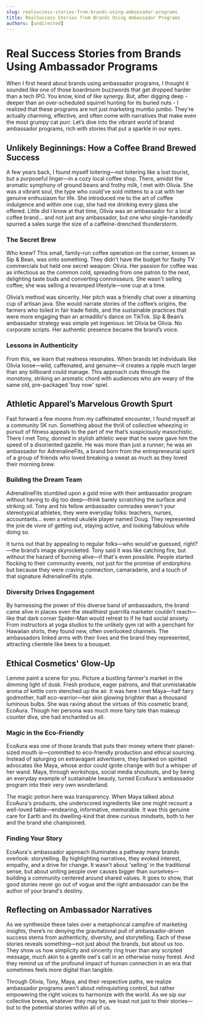 ```yaml
---
slug: realsuccess-stories-from-brands-using-ambassador-programs
title: RealSuccess Stories from Brands Using Ambassador Programs
authors: [undirected]
---
```



# Real Success Stories from Brands Using Ambassador Programs

When I first heard about brands using ambassador programs, I thought it sounded like one of those boardroom buzzwords that get dropped harder than a tech IPO. You know, kind of like synergy. But, after digging deep - deeper than an over-scheduled squirrel hunting for its buried nuts - I realized that these programs are not just marketing mumbo jumbo. They're actually charming, effective, and often come with narratives that make even the most grumpy cat purr. Let’s dive into the vibrant world of brand ambassador programs, rich with stories that put a sparkle in our eyes.

## Unlikely Beginnings: How a Coffee Brand Brewed Success

A few years back, I found myself loitering—not loitering like a lost tourist, but a purposeful linger—in a cozy local coffee shop. There, amidst the aromatic symphony of ground beans and frothy milk, I met with Olivia. She was a vibrant soul, the type who could've sold mittens to a cat with her genuine enthusiasm for life. She introduced me to the art of coffee indulgence and within one cup, she had me drinking every glass she offered. Little did I know at that time, Olivia was an ambassador for a local coffee brand... and not just any ambassador, but one who single-handedly spurred a sales surge the size of a caffeine-drenched thunderstorm.

### The Secret Brew

Who knew? This small, family-run coffee operation on the corner, known as Sip & Bean, was onto something. They didn't have the budget for flashy TV commercials but held one secret weapon: Olivia. Her passion for coffee was as infectious as the common cold, spreading from one patron to the next, delighting taste buds and converting connoisseurs. She wasn't selling coffee; she was selling a revamped lifestyle—one cup at a time.

Olivia’s method was sincerity. Her pitch was a friendly chat over a steaming cup of artisan java. She would narrate stories of the coffee’s origins, the farmers who toiled in fair trade fields, and the sustainable practices that were more engaging than an armadillo's dance on TikTok. Sip & Bean’s ambassador strategy was simple yet ingenious: let Olivia be Olivia. No corporate scripts. Her authentic presence became the brand’s voice.

### Lessons in Authenticity

From this, we learn that realness resonates. When brands let individuals like Olivia loose—wild, caffeinated, and genuine—it creates a ripple much larger than any billboard could manage. This approach cuts through the monotony, striking an aromatic chord with audiences who are weary of the same old, pre-packaged 'buy now' spiel.

## Athletic Apparel’s Marvelous Growth Spurt

Fast forward a few moons from my caffeinated encounter, I found myself at a community 5K run. Something about the thrill of collective wheezing in pursuit of fitness appeals to the part of me that’s suspiciously masochistic. There I met Tony, donned in stylish athletic wear that he swore gave him the speed of a disoriented gazelle. He was more than just a runner; he was an ambassador for AdrenalineFits, a brand born from the entrepreneurial spirit of a group of friends who loved breaking a sweat as much as they loved their morning brew.

### Building the Dream Team

AdrenalineFits stumbled upon a gold mine with their ambassador program without having to dig too deep—think barely scratching the surface and striking oil. Tony and his fellow ambassador comrades weren't your stereotypical athletes; they were everyday folks: teachers, nurses, accountants... even a retired ukulele player named Doug. They represented the joie de vivre of getting out, staying active, and looking fabulous while doing so. 

It turns out that by appealing to regular folks—who would’ve guessed, right?—the brand’s image skyrocketed. Tony said it was like catching fire, but without the hazard of burning alive—if that's even possible. People started flocking to their community events, not just for the promise of endorphins but because they were craving connection, camaraderie, and a touch of that signature AdrenalineFits style. 

### Diversity Drives Engagement

By harnessing the power of this diverse band of ambassadors, the brand came alive in places even the stealthiest guerrilla marketer couldn't reach—like that dark corner Spider-Man would retreat to if he had social anxiety. From instructors at yoga studios to the unlikely gym rat with a penchant for Hawaiian shirts, they found new, often overlooked channels. The ambassadors linked arms with their lives and the brand they represented, attracting clientele like bees to a bouquet.

## Ethical Cosmetics' Glow-Up

Lemme paint a scene for you. Picture a bustling farmer's market in the dimming light of dusk. Fresh produce, eager patrons, and that unmistakable aroma of kettle corn stenched up the air. It was here I met Maya—half fairy godmother, half eco-warrior—her skin glowing brighter than a thousand luminous bulbs. She was raving about the virtues of this cosmetic brand, EcoAura. Though her persona was much more fairy tale than makeup counter diva, she had enchanted us all.

### Magic in the Eco-Friendly

EcoAura was one of those brands that puts their money where their planet-sized mouth is—committed to eco-friendly production and ethical sourcing. Instead of splurging on extravagant advertisers, they banked on spirited advocates like Maya, whose ardor could ignite change with but a whisper of her wand. Maya, through workshops, social media shoutouts, and by being an everyday example of sustainable beauty, turned EcoAura's ambassador program into their very own wonderland.

The magic potion here was transparency. When Maya talked about EcoAura's products, she underscored ingredients like one might recount a well-loved fable—endearing, informative, memorable. It was this genuine care for Earth and its dwelling-kind that drew curious mindsets, both to her and the brand she championed. 

### Finding Your Story

EcoAura's ambassador approach illuminates a pathway many brands overlook: storytelling. By highlighting narratives, they evoked interest, empathy, and a drive for change. It wasn't about 'selling' in the traditional sense, but about uniting people over causes bigger than ourselves—building a community centered around shared values. It goes to show, that good stories never go out of vogue and the right ambassador can be the author of your brand's destiny.

## Reflecting on Ambassador Narratives

As we synthesize these tales over a metaphorical campfire of marketing insights, there’s no denying the gravitational pull of ambassador-driven success stems from authenticity, diversity, and storytelling. Each of these stories reveals something—not just about the brands, but about us too. They show us how simplicity and sincerity ring truer than any scripted message, much akin to a gentle owl's call in an otherwise noisy forest. And they remind us of the profound impact of human connection in an era that sometimes feels more digital than tangible. 

Through Olivia, Tony, Maya, and their respective paths, we realize ambassador programs aren't about relinquishing control, but rather empowering the right voices to harmonize with the world. As we sip our collective brews, whatever they may be, we toast not just to their stories—but to the potential stories within all of us.
